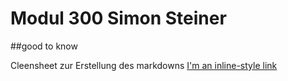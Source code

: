 # Modul 300 Simon Steiner

##good to know

Cleensheet zur Erstellung des markdowns
[I'm an inline-style link](https://github.com/adam-p/markdown-here/wiki/Markdown-Cheatsheet#links "Cleensheet")

